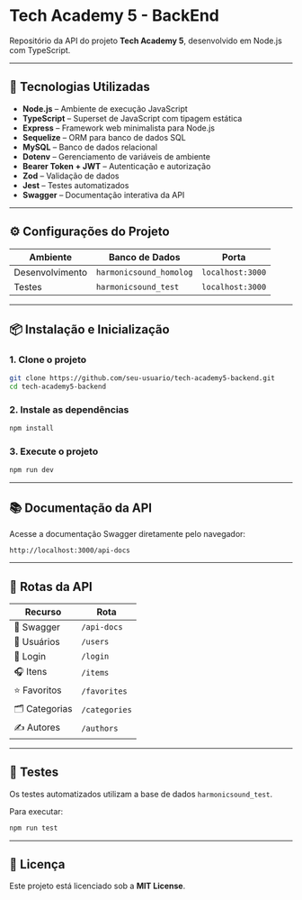 # Tech Academy 5 - BackEnd

Repositório da API do projeto **Tech Academy 5**, desenvolvido em Node.js com TypeScript. 

---

## 🧰 Tecnologias Utilizadas

- **Node.js** – Ambiente de execução JavaScript
- **TypeScript** – Superset de JavaScript com tipagem estática
- **Express** – Framework web minimalista para Node.js
- **Sequelize** – ORM para banco de dados SQL
- **MySQL** – Banco de dados relacional
- **Dotenv** – Gerenciamento de variáveis de ambiente
- **Bearer Token + JWT** – Autenticação e autorização
- **Zod** – Validação de dados
- **Jest** – Testes automatizados
- **Swagger** – Documentação interativa da API

---

## ⚙️ Configurações do Projeto

| Ambiente         | Banco de Dados           | Porta             |
|------------------|--------------------------|-------------------|
| Desenvolvimento  | `harmonicsound_homolog`  | `localhost:3000`  |
| Testes           | `harmonicsound_test`     | `localhost:3000`  |

---

## 📦 Instalação e Inicialização

### 1. Clone o projeto

```bash
git clone https://github.com/seu-usuario/tech-academy5-backend.git
cd tech-academy5-backend
```

### 2. Instale as dependências

```bash
npm install
```

### 3. Execute o projeto

```bash
npm run dev
```

---

## 📚 Documentação da API

Acesse a documentação Swagger diretamente pelo navegador:

```
http://localhost:3000/api-docs
```

---

## 🔗 Rotas da API

| Recurso        | Rota                   |
|----------------|------------------------|
| 📘 Swagger      | `/api-docs`            |
| 👤 Usuários     | `/users`               |
| 🔐 Login        | `/login`               |
| 🎧 Itens        | `/items`               |
| ⭐ Favoritos     | `/favorites`           |
| 🗂 Categorias    | `/categories`          |
| ✍️ Autores      | `/authors`             |

---

## 🧪 Testes

Os testes automatizados utilizam a base de dados `harmonicsound_test`.

Para executar:

```bash
npm run test
```

---

## 📄 Licença

Este projeto está licenciado sob a **MIT License**.
